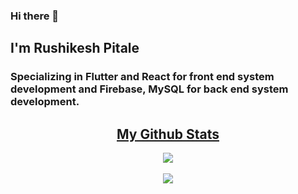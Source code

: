 ### Hi there 👋

## I'm Rushikesh Pitale

### Specializing in Flutter and React for front end system development and Firebase, MySQL for back end system development.

<h2 align="center"><u>My Github Stats</u></h2>
<p align="center">
  
<img align="center" src="https://github-readme-stats.vercel.app/api/top-langs/?username=pitalerushikesh&layout=compact&theme=github_dark&langs_count=10&exclude_repo=kasweb">
  <br>
<br>
<img align="center" src="https://github-readme-stats.vercel.app/api?username=pitalerushikesh&count_private=true&show_icons=trueline_height=21&theme=github_dark">	

</p>
<!--
**pitalerushikesh/pitalerushikesh** is a ✨ _special_ ✨ repository because its `README.md` (this file) appears on your GitHub profile.

Here are some ideas to get you started:

- 🔭 I’m currently working on ...
- 🌱 I’m currently learning ...
- 👯 I’m looking to collaborate on ...
- 🤔 I’m looking for help with ...
- 💬 Ask me about ...
- 📫 How to reach me: ...
- 😄 Pronouns: ...
- ⚡ Fun fact: ...
-->
